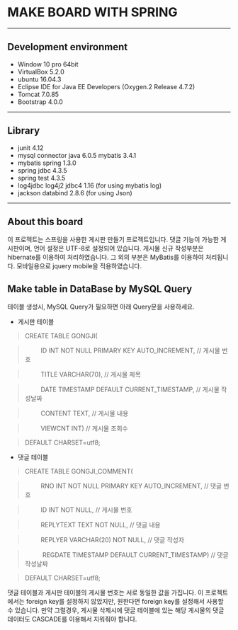 **MAKE BOARD WITH SPRING**
==========================

----------

**Development environment**
---------------------------

 - Window 10 pro 64bit
 - VirtualBox 5.2.0
 - ubuntu 16.04.3
 - Eclipse IDE for Java EE Developers (Oxygen.2 Release 4.7.2)
 - Tomcat 7.0.85
 - Bootstrap 4.0.0

----------
**Library**
-----------

 - junit 4.12
 - mysql connector java 6.0.5 mybatis 3.4.1
 - mybatis spring 1.3.0
 - spring jdbc 4.3.5
 - spring test 4.3.5
 - log4jdbc log4j2 jdbc4 1.16 (for using mybatis log)
 - jackson databind 2.8.6 (for using Json)

----------

**About this board**
--------------------

이 프로젝트는 스프링을 사용한 게시판 만들기 프로젝트입니다. 댓글 기능이 가능한 게시판이며, 언어 설정은 UTF-8로 설정되어 있습니다. 게시물 신규 작성부분은 hibernate를 이용하여 처리하였습니다. 그 외의 부분은 MyBatis를 이용하여 처리됩니다. 모바일용으로 jquery mobile을 적용하였습니다.


Make table in DataBase by MySQL Query
--------------------

테이블 생성시, MySQL Query가 필요하면 아래 Query문을 사용하세요.

 - 게시판 테이블

> CREATE TABLE GONGJI( 

> &nbsp;&nbsp;&nbsp;&nbsp;&nbsp;&nbsp;&nbsp;&nbsp;&nbsp;ID INT NOT NULL PRIMARY KEY AUTO_INCREMENT,  // 게시물 번호

> &nbsp;&nbsp;&nbsp;&nbsp;&nbsp;&nbsp;&nbsp;&nbsp;&nbsp;TITLE VARCHAR(70), // 게시물 제목

> &nbsp;&nbsp;&nbsp;&nbsp;&nbsp;&nbsp;&nbsp;&nbsp;&nbsp;DATE TIMESTAMP DEFAULT CURRENT_TIMESTAMP, // 게시물 작성날짜

> &nbsp;&nbsp;&nbsp;&nbsp;&nbsp;&nbsp;&nbsp;&nbsp;&nbsp;CONTENT TEXT, // 게시물 내용

> &nbsp;&nbsp;&nbsp;&nbsp;&nbsp;&nbsp;&nbsp;&nbsp;&nbsp;VIEWCNT INT)  // 게시물 조회수

> DEFAULT CHARSET=utf8;

 - 댓글 테이블

>  CREATE TABLE GONGJI_COMMENT(

>  &nbsp;&nbsp;&nbsp;&nbsp;&nbsp;&nbsp;&nbsp;&nbsp;&nbsp;RNO INT NOT NULL PRIMARY KEY AUTO_INCREMENT, // 댓글 번호

>  &nbsp;&nbsp;&nbsp;&nbsp;&nbsp;&nbsp;&nbsp;&nbsp;&nbsp;ID INT NOT NULL, // 게시물 번호

>  &nbsp;&nbsp;&nbsp;&nbsp;&nbsp;&nbsp;&nbsp;&nbsp;&nbsp;REPLYTEXT TEXT NOT NULL, // 댓글 내용

>  &nbsp;&nbsp;&nbsp;&nbsp;&nbsp;&nbsp;&nbsp;&nbsp;&nbsp;REPLYER VARCHAR(20) NOT NULL, // 댓글 작성자

>  &nbsp;&nbsp;&nbsp;&nbsp;&nbsp;&nbsp;&nbsp;&nbsp;&nbsp;&nbsp;REGDATE TIMESTAMP DEFAULT CURRENT_TIMESTAMP) // 댓글 작성날짜

> DEFAULT CHARSET=utf8;


댓글 테이블과 게시판 테이블의 게시물 번호는 서로 동일한 값을 가집니다. 이 프로젝트에서는 foreign key를 설정하지 않았지만, 원한다면 foreign key를 설정해서 사용할 수 있습니다. 만약 그럴경우, 게시물 삭제시에 댓글 테이블에 있는 해당 게시물의 댓글 데이터도 CASCADE를 이용해서 지워줘야 합니다.
